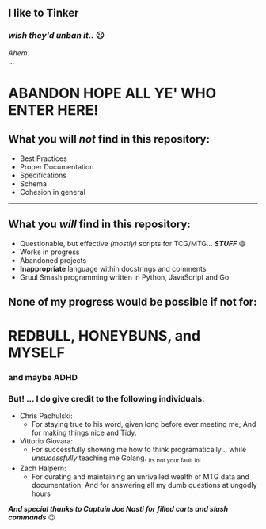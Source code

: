 ## I like to Tinker
### *wish they'd unban it..* ☹️
*Ahem.*  
...
# ABANDON HOPE ALL YE' WHO ENTER HERE!
## What you will ***not*** find in this repository:
  - Best Practices
  - Proper Documentation
  - Specifications
  - Schema
  - Cohesion in general
------------------------------
## What you ***will*** find in this repository:
  - Questionable, but effective *(mostly)* scripts for TCG/MTG... ***STUFF*** 😅
  - Works in progress
  - Abandoned projects
  - **Inappropriate** language within docstrings and comments
  - Gruul Smash programming written in Python, JavaScript and Go

## None of my progress would be possible if not for:
# REDBULL, HONEYBUNS, and MYSELF
### and maybe ADHD
### But! ... I do give credit to the following individuals:
 - Chris Pachulski:
     - For staying true to his word, given long before ever meeting me; And for making things nice and Tidy.
 - Vittorio Giovara:
     - For successfully showing me how to think programatically... while *unsucessfully* teaching me Golang.
       <sub>Its not your fault lol</sub>
 - Zach Halpern:
     - For curating and maintaining an unrivalled wealth of MTG data and documentation; And for answering all my dumb questions at ungodly hours
  
***And special thanks to Captain Joe Nasti for filled carts and slash commands*** 😉
